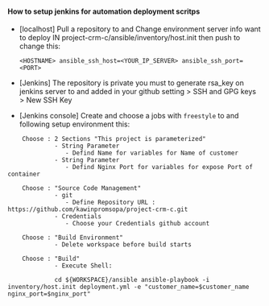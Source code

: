 #### How to setup jenkins for automation deployment scritps


* [localhost] Pull a repository to and Change environment server info want to deploy IN project-crm-c/ansible/inventory/host.init then push to change this:

    ```<HOSTNAME> ansible_ssh_host=<YOUR_IP_SERVER> ansible_ssh_port=<PORT>```

* [Jenkins] The repository is private you must to generate rsa_key on jenkins server to and added in your github setting > SSH and GPG keys > New SSH Key

* [Jenkins console] Create and choose a jobs with `freestyle` to and following setup environment this:

```
    Choose : 2 Sections "This project is parameterized"
             - String Parameter
                - Defind Name for variables for Name of customer
             - String Parameter
                - Defind Nginx Port for variables for expose Port of container

    Choose : "Source Code Management"
             - git 
                - Define Repository URL : https://github.com/kawinpromsopa/project-crm-c.git
             - Credentials
                - Choose your Credentials github account

    Choose : "Build Environment"
             - Delete workspace before build starts
    
    Choose : "Build"
             - Execute Shell: 
             
             cd ${WORKSPACE}/ansible ansible-playbook -i inventory/host.init deployment.yml -e "customer_name=$customer_name nginx_port=$nginx_port"
```


             